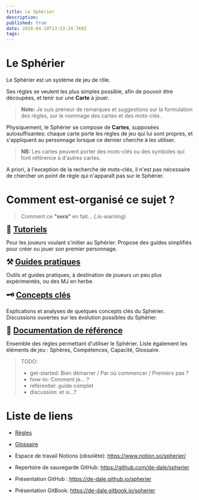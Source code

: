 ```yaml
---
title: Le Sphérier
description: 
published: true
date: 2020-04-10T13:53:24.760Z
tags: 
---
```


# Le Sphérier

Le Sphérier est un système de jeu de rôle.

Ses règles se veulent les plus simples possible, afin de pouvoir être découpées, et tenir sur une **Carte** à jouer.  

> **Note:**
Je suis preneur de remarques et suggestions sur la formulation des règles, sur le nommage des cartes et des mots-clés. 

Physiquement, le Sphérier se compose de **Cartes**,  supposées autosuffisantes: chaque carte porte les règles de jeu qui lui sont propres, et s'appliquent au personnage lorsque ce dernier cherche à les utiliser. 

> **NB:**
Les cartes peuvent porter des mots-clés ou des symboles qui font référence à d'autres cartes. 

A priori, à l'exception de la recherche de mots-clés, il n'est pas nécessaire de chercher un point de règle qui n'apparaît pas sur le Sphérier.

# Comment est-organisé ce sujet ?
> Comment ce **"sera"** en fait...
{.is-warning}
<div class="container">
<div class="row">
<div class="col-6" id="tutorials-start-here">
  
<span style="font-size:1.5em">**🍼 [Tutoriels](tutoriels)**</span>

Pour les joueurs voulant s'initier au Sphérier. Propose des guides simplifiés pour créer ou jouer son premier personnage.
</div>
<div class="col-6" id="how-to">

<span style="font-size:1.5em">**⚒ [Guides pratiques](guides)**</span>

Outils et guides pratiques, à destination de joueurs un peu plus expérimentés, ou des MJ en herbe.
</div>
</div>
  
<div class="row">
<div class="col-6" id="key-topics">
  
<span style="font-size:1.5em">**🗝 [Concepts clés](concepts)**</span>

Explications et analyses de quelques concepts clés du Sphérier. Discussions ouvertes sur les évolution possibles du Sphérier.
</div>
<div class="col-6" id="reference">
  
<span style="font-size:1.5em">**📖 [Documentation de référence](référence)**</span>

Ensemble des règles permettant d'utiliser le Sphérier. Liste également les éléments de jeu : Sphères, Compétences, Capacité, Glossaire.
</div>
</div>
</div>


> TODO:
> - get-started: Bien démarrer / Par où commencer / Premiers pas ? 
> - how-to: Comment je... ? 
> - référentiel: guide complet
> - discussion: et si...?


# Liste de liens

- [Règles](référence/core)
- [Glossaire](référence/glossaire)

- Espace de travail Notions (obsolète): https://www.notion.so/spherier/
- Repertoire de sauvegarde GitHub: https://github.com/de-dale/spherier
- Présentation GitHub : https://de-dale.github.io/spherier
- Présentation GitBook:
https://de-dale.gitbook.io/spherier